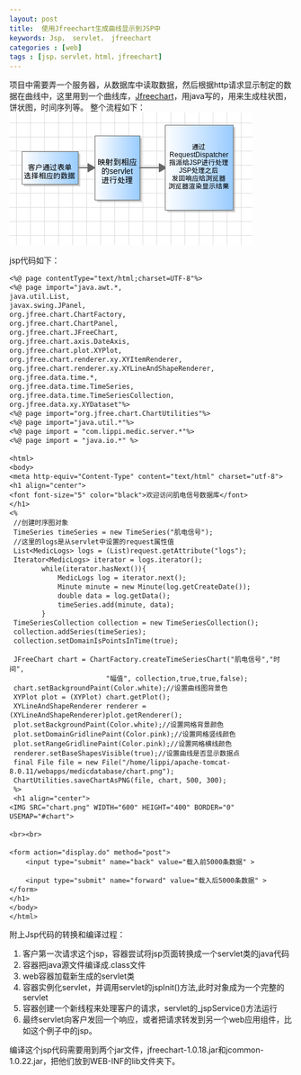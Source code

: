 ```yaml
---
layout: post
title:  使用Jfreechart生成曲线显示到JSP中
keywords: Jsp， servlet， jfreechart
categories : [web]
tags : [jsp，servlet，html，jfreechart]
---
```


项目中需要弄一个服务器，从数据库中读取数据，然后根据http请求显示制定的数据在曲线中，这里用到一个曲线库，[Jfreechart](http://www.jfree.org/jfreechart/)，用java写的，用来生成柱状图，饼状图，时间序列等。
整个流程如下：
![](/images/images/chart.png)

jsp代码如下：

    <%@ page contentType="text/html;charset=UTF-8"%>
    <%@ page import="java.awt.*,
    java.util.List,
    javax.swing.JPanel,
    org.jfree.chart.ChartFactory,
    org.jfree.chart.ChartPanel,
    org.jfree.chart.JFreeChart,
    org.jfree.chart.axis.DateAxis,
    org.jfree.chart.plot.XYPlot,
    org.jfree.chart.renderer.xy.XYItemRenderer,
    org.jfree.chart.renderer.xy.XYLineAndShapeRenderer,
    org.jfree.data.time.*,
    org.jfree.data.time.TimeSeries,
    org.jfree.data.time.TimeSeriesCollection,
    org.jfree.data.xy.XYDataset"%>
    <%@ page import="org.jfree.chart.ChartUtilities"%>
    <%@ page import="java.util.*"%>
    <%@ page import = "com.lippi.medic.server.*"%>
    <%@ page import = "java.io.*" %>

    <html>
    <body>
    <meta http-equiv="Content-Type" content="text/html" charset="utf-8">
    <h1 align="center">
    <font font-size="5" color="black">欢迎访问肌电信号数据库</font>
    </h1>
    <%
     //创建时序图对象
     TimeSeries timeSeries = new TimeSeries("肌电信号");
     //这里的logs是从servlet中设置的request属性值
     List<MedicLogs> logs = (List)request.getAttribute("logs");
     Iterator<MedicLogs> iterator = logs.iterator();
     		while(iterator.hasNext()){
     			MedicLogs log = iterator.next();
     			Minute minute = new Minute(log.getCreateDate());
     			double data = log.getData();
     			timeSeries.add(minute, data);
     		}
     TimeSeriesCollection collection = new TimeSeriesCollection();
     collection.addSeries(timeSeries);
     collection.setDomainIsPointsInTime(true);

     JFreeChart chart = ChartFactory.createTimeSeriesChart("肌电信号","时间",
                            "幅值", collection,true,true,false);
     chart.setBackgroundPaint(Color.white);//设置曲线图背景色
     XYPlot plot = (XYPlot) chart.getPlot();
     XYLineAndShapeRenderer renderer = (XYLineAndShapeRenderer)plot.getRenderer();
     plot.setBackgroundPaint(Color.white);//设置网格背景颜色
     plot.setDomainGridlinePaint(Color.pink);//设置网格竖线颜色
     plot.setRangeGridlinePaint(Color.pink);//设置网格横线颜色
     renderer.setBaseShapesVisible(true);//设置曲线是否显示数据点
     final File file = new File("/home/lippi/apache-tomcat-8.0.11/webapps/medicdatabase/chart.png");
     ChartUtilities.saveChartAsPNG(file, chart, 500, 300);
     %>
     <h1 align="center">
    <IMG SRC="chart.png" WIDTH="600" HEIGHT="400" BORDER="0" USEMAP="#chart">
    
    <br><br>
    
    <form action="display.do" method="post">
        <input type="submit" name="back" value="载入前5000条数据" >
        
        <input type="submit" name="forward" value="载入后5000条数据" >
    </form>
    </h1>
    </body>
    </html>

附上Jsp代码的转换和编译过程：

 1. 客户第一次请求这个jsp，容器尝试将jsp页面转换成一个servlet类的java代码
 2. 容器把java源文件编译成.class文件
 3. web容器加载新生成的servlet类
 4. 容器实例化servlet，并调用servlet的jspInit()方法,此时对象成为一个完整的servlet
 5. 容器创建一个新线程来处理客户的请求，servlet的_jspService()方法运行
 6. 最终servlet向客户发回一个响应，或者把请求转发到另一个web应用组件，比如这个例子中的jsp。
  
编译这个jsp代码需要用到两个jar文件，jfreechart-1.0.18.jar和jcommon-1.0.22.jar，把他们放到WEB-INF的lib文件夹下。
